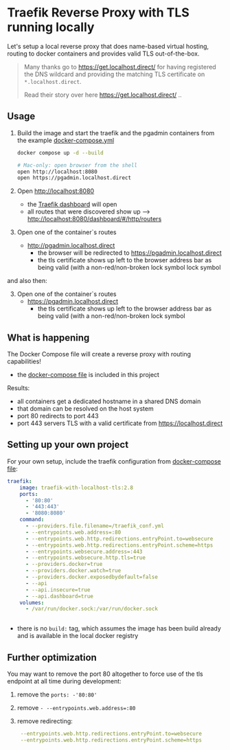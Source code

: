 # Traefik Reverse Proxy with TLS running locally

Let's setup a local reverse proxy that does name-based virtual hosting, routing to docker containers and provides valid TLS out-of-the-box.

> Many thanks go to <https://get.localhost.direct/> for having registered the DNS wildcard and providing the matching TLS certificate on `*.localhost.direct`.
>
> Read their story over here <https://get.localhost.direct/> ..

## Usage

1. Build the image and start the traefik and the pgadmin containers from the example [docker-compose.yml](docker-compose.yaml)

    ```bash
    docker compose up -d --build

    # Mac-only: open browser from the shell
    open http://localhost:8080
    open https://pgadmin.localhost.direct
    ```

1. Open <http://localhost:8080>
    * the [Traefik dashboard](https://doc.traefik.io/traefik/operations/dashboard/) will open
    * all routes that were discovered show up --> <http://localhost:8080/dashboard/#/http/routers>

2. Open one of the container`s routes
    * <http://pgadmin.localhost.direct>
        * the browser will be redirected to <https://pgadmin.localhost.direct>
        * the tls certificate shows up left to the browser address bar as being valid (with a non-red/non-broken lock symbol</i> lock symbol

and also then:

3. Open one of the container`s routes
    * <https://pgadmin.localhost.direct>
      * the tls certificate shows up left to the browser address bar as being valid (with a non-red/non-broken <i class='fas fa-lock'> </i> lock symbol

## What is happening

The Docker Compose file will create a reverse proxy with routing capabilities!

* the [docker-compose file](docker-compose.yaml) is included in this project

Results:

* all containers get a dedicated hostname in a shared DNS domain
* that domain can be resolved on the host system
* port 80 redirects to port 443
* port 443 servers TLS with a valid certificate from <https://localhost.direct>

## Setting up your own project

For your own setup, include the traefik configuration from  [docker-compose file](docker-compose.yaml):

```yaml
traefik:
    image: traefik-with-localhost-tls:2.8
    ports:
      - '80:80'
      - '443:443'
      - '8080:8080'
    command:
      - --providers.file.filename=/traefik_conf.yml
      - --entrypoints.web.address=:80
      - --entrypoints.web.http.redirections.entryPoint.to=websecure
      - --entrypoints.web.http.redirections.entryPoint.scheme=https
      - --entrypoints.websecure.address=:443
      - --entrypoints.websecure.http.tls=true
      - --providers.docker=true
      - --providers.docker.watch=true
      - --providers.docker.exposedbydefault=false
      - --api
      - --api.insecure=true
      - --api.dashboard=true
    volumes:
      - /var/run/docker.sock:/var/run/docker.sock
  
```

* there is no `build:` tag, which assumes the image has been build already and is available in the local docker registry

## Further optimization

You may want to remove the port 80 altogether to force use of the tls endpoint at all time during development:

1. remove the `ports: -'80:80'`
1. remove `- --entrypoints.web.address=:80`
1. remove redirecting:

    ```yaml
     --entrypoints.web.http.redirections.entryPoint.to=websecure
     --entrypoints.web.http.redirections.entryPoint.scheme=https
    ```
